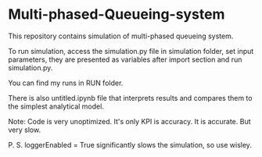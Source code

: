 # Multi-phased-Queueing-system

This repository contains simulation of multi-phased queueing system.

To run simulation, access the simulation.py file in simulation folder, set input parameters, they are presented as variables after import section and run simulation.py.

You can find my runs in RUN folder.

There is also untitled.ipynb file that interprets results and compares them to the simplest analytical model.

Note:
Code is very unoptimized. It's only KPI is accuracy. It is accurate. But very slow.

P. S. loggerEnabled = True significantly slows the simulation, so use wisley.
